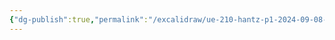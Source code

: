 ```yaml
---
{"dg-publish":true,"permalink":"/excalidraw/ue-210-hantz-p1-2024-09-08-17-54-30-excalidraw/","tags":["excalidraw"],"noteIcon":""}
---
```

<style> .container {font-family: sans-serif; text-align: center;} .button-wrapper button {z-index: 1;height: 40px; width: 100px; margin: 10px;padding: 5px;} .excalidraw .App-menu_top .buttonList { display: flex;} .excalidraw-wrapper { height: 800px; margin: 50px; position: relative;} :root[dir="ltr"] .excalidraw .layer-ui__wrapper .zen-mode-transition.App-menu_bottom--transition-left {transform: none;} </style><script src="https://cdn.jsdelivr.net/npm/react@17/umd/react.production.min.js"></script><script src="https://cdn.jsdelivr.net/npm/react-dom@17/umd/react-dom.production.min.js"></script><script type="text/javascript" src="https://cdn.jsdelivr.net/npm/@excalidraw/excalidraw@0/dist/excalidraw.production.min.js"></script><div id="UE210_Hantz_P1_2024-09-08_1754.30.excalidraw.md"></div><script>(function(){const InitialData={"type":"excalidraw","version":2,"source":"https://github.com/zsviczian/obsidian-excalidraw-plugin/releases/tag/2.4.2","elements":[{"type":"image","version":68,"versionNonce":1542763373,"index":"a2","isDeleted":false,"id":"Iv6DJZy5FkkyysHSDiJiQ","fillStyle":"solid","strokeWidth":2,"strokeStyle":"solid","roughness":1,"opacity":100,"angle":0,"x":-792.4586415117042,"y":-509.41617377494885,"strokeColor":"transparent","backgroundColor":"transparent","width":1715.1785888671875,"height":1264.48095703125,"seed":1757971427,"groupIds":[],"frameId":null,"roundness":{"type":3},"boundElements":[],"updated":1725823749625,"link":null,"locked":false,"customData":{"mermaidText":"mindmap\n  root((Virologie))\n    Définitions\n      Agents infectieux\n        Virus\n          Incapables de se multiplier isolément\n          Utilisent les cellules pour se répliquer\n          Maladies diverses : grippe, varicelle, herpès, hépatites, SIDA\n          Infectent homme, animaux, plantes, bactéries\n          Exemples\n            Rotavirus\n            VIH\n            VHB\n            Virus de la grippe\n            Herpes\n        Bactéries\n        Parasites\n        Champignons\n        ATNC ou prions\n    Histoire\n      Maladies anciennes\n        Rage chez les Babyloniens\n        Poliomyélite chez les Égyptiens\n        Variole (forte mortalité, traces chez momies)\n      Concept de virus\n        Du latin \"virus\" (poison)\n        XIVe siècle: infection = \"souillures matérielles\"\n        XVIIe siècle: virus = \"agent contagieux et corrosif\"\n        XIXe siècle: virus = toute matière rendant malade\n      Particule virale\n        Ere pastorienne 1880: virus considéré comme être vivant\n        Différence avec substances toxiques\n        Filtre de Chamberland 1884: virus ultrafiltrables\n      Découvertes clés\n        1892: Ivanovsky - agent ultrafiltrable dans la mosaïque du tabac\n        1901: Reed et collègues - premier virus humain (fièvre jaune)\n        1939: Microscope électronique - visualisation directe de virus\n        1948: Techniques de culture cellulaire\n        1953: Watson et Crick - structure de l'ADN\n        1983: Découverte du VIH (LAV)\n        1985: Invention de la PCR (Kary Mullis)\n        1989: Découverte du virus de l'hépatite C\n        2003: Découverte du SRAS\n        2012: Découverte du MERS coronavirus\n    Structure virale\n      Composition\n        Acide nucléique (ADN ou ARN)\n        Capside (protéines)\n        +/- Enveloppe (bicouche phospholipidique)\n        Nucléocapside\n      Taille\n        De 20 à 300 nm de diamètre\n      Classification\n        Acide nucléique\n          ADN simple ou double brin\n          ARN linéaire ou segmenté\n        Symétrie capside\n          Symétrie icosaédrique (sphérique)\n          Symétrie hélicoïdale (tubulaire)\n          Virus complexes (Ex: Bactériophages)\n          Symétrie non déterminée (Ex: Lentivirus)\n        Présence enveloppe\n          Virus enveloppés (fragiles)\n            Ex: Herpes, VIH\n            Transmission par contact rapproché\n          Virus nus (résistants)\n            Ex: Poliomyélite, Gastro-entérites\n            Transmission oro-fécale\n      Nomenclature\n        Familles (Ex: Herpesviridae, Myxoviridae)\n        Genres (Ex: Myxovirus, Adenovirus)\n        Espèces (Ex: HSV 1 et 2)\n    Réplication virale\n      Étapes\n        Attachement\n        Pénétration\n        Décapsidation\n        Réplication\n        Synthèse protéines\n        Assemblage\n        Libération\n      Différences entre virus nus et enveloppés\n    Antiviraux\n      Généralités\n        Peu nombreux\n        Virostatiques\n        Inefficaces en phase de latence\n        Effets indésirables fréquents\n        Résistance virale\n      Règles d'utilisation\n        Association de plusieurs antiviraux (Ex: VIH)\n        Rapidité du traitement\n        Utilisation de doses optimales\n        Prophylaxie pour virus latents\n      Types\n        Antirétroviraux (VIH)\n          Inhibiteurs de la reverse transcriptase\n          Inhibiteurs de fusion\n          Inhibiteurs CCR5\n          Inhibiteurs d'intégrase\n          Inhibiteurs de protéase\n        Anti-herpétiques\n          Analogues nucléosidiques\n            Ex: Aciclovir, Ganciclovir\n          Analogues nucléotidiques\n            Ex: Cidofovir\n          Analogues pyrophosphates\n            Ex: Foscarnet\n          Effets indésirables : toxicité hématologique, néphrologique\n        Anti-grippaux\n          Inhibiteurs de la neuraminidase\n            Ex: Zanamivir Relenza, Oseltamivir (Tamiflu)\n            Actifs sur virus type A et B\n            Doivent être administrés dans les 48h suivant les symptômes\n        Anti-VHC\n          Évolution traitement\n            Avant 2011: Interféron + Ribavirine\n            Après 2011: Antiprotéases Ex: Télaprevir, Bocéprévir - Taux de guérison : 80%\n            Après 2014: Antipolymérases, Anti-NS5A, Antiprotéases de seconde génération - Taux de guérison : près de 100%\n    Importance structure virale\n      Diagnostic\n        Ex: RT-PCR pour ARN\n      Détergents adaptés\n        Ex: Eau de Javel pour virus enveloppés\n      Prévention\n        Ex: Virus nus résistants dans l'environnement"},"status":"saved","fileId":"dt0V7Lf2PYKcbnkPBNXSp","scale":[1,1]}],"appState":{"theme":"dark","viewBackgroundColor":"#ffffff","currentItemStrokeColor":"#1e1e1e","currentItemBackgroundColor":"transparent","currentItemFillStyle":"solid","currentItemStrokeWidth":2,"currentItemStrokeStyle":"solid","currentItemRoughness":1,"currentItemOpacity":100,"currentItemFontFamily":5,"currentItemFontSize":36,"currentItemTextAlign":"left","currentItemStartArrowhead":null,"currentItemEndArrowhead":"arrow","currentItemArrowType":"round","scrollX":676.2134757372148,"scrollY":538.0411980540164,"zoom":{"value":1.253382},"currentItemRoundness":"round","gridSize":20,"gridStep":5,"gridModeEnabled":false,"gridColor":{"Bold":"#C9C9C9","Regular":"#EDEDED"},"currentStrokeOptions":null,"frameRendering":{"enabled":true,"clip":true,"name":true,"outline":true},"objectsSnapModeEnabled":false,"activeTool":{"type":"selection","customType":null,"locked":false,"lastActiveTool":null}},"files":{}};InitialData.scrollToContent=true;App=()=>{const e=React.useRef(null),t=React.useRef(null),[n,i]=React.useState({width:void 0,height:void 0});return React.useEffect(()=>{i({width:t.current.getBoundingClientRect().width,height:t.current.getBoundingClientRect().height});const e=()=>{i({width:t.current.getBoundingClientRect().width,height:t.current.getBoundingClientRect().height})};return window.addEventListener("resize",e),()=>window.removeEventListener("resize",e)},[t]),React.createElement(React.Fragment,null,React.createElement("div",{className:"excalidraw-wrapper",ref:t},React.createElement(ExcalidrawLib.Excalidraw,{ref:e,width:n.width,height:n.height,initialData:InitialData,viewModeEnabled:!0,zenModeEnabled:!0,gridModeEnabled:!1})))},excalidrawWrapper=document.getElementById("UE210_Hantz_P1_2024-09-08_1754.30.excalidraw.md");ReactDOM.render(React.createElement(App),excalidrawWrapper);})();</script>